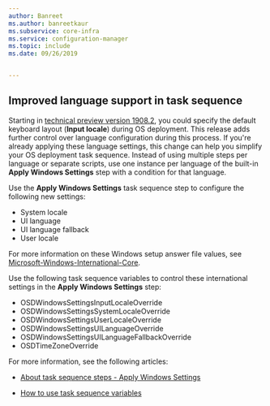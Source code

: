 ```yaml
---
author: Banreet
ms.author: banreetkaur
ms.subservice: core-infra
ms.service: configuration-manager
ms.topic: include
ms.date: 09/26/2019


---
```


## <a name="bkmk_osd"></a> Improved language support in task sequence

<!--5411057-->

Starting in [technical preview version 1908.2](../../technical-preview-1908-2.md#bkmk_osd), you could specify the default keyboard layout (**Input locale**) during OS deployment. This release adds further control over language configuration during this process. If you're already applying these language settings, this change can help you simplify your OS deployment task sequence. Instead of using multiple steps per language or separate scripts, use one instance per language of the built-in **Apply Windows Settings** step with a condition for that language.

Use the **Apply Windows Settings** task sequence step to configure the following new settings:

- System locale
- UI language
- UI language fallback
- User locale

For more information on these Windows setup answer file values, see [Microsoft-Windows-International-Core](/windows-hardware/customize/desktop/unattend/microsoft-windows-international-core).

Use the following task sequence variables to control these international settings in the **Apply Windows Settings** step:

- OSDWindowsSettingsInputLocaleOverride
- OSDWindowsSettingsSystemLocaleOverride
- OSDWindowsSettingsUserLocaleOverride
- OSDWindowsSettingsUILanguageOverride
- OSDWindowsSettingsUILanguageFallbackOverride
- OSDTimeZoneOverride

For more information, see the following articles:

- [About task sequence steps - Apply Windows Settings](../../../../../osd/understand/task-sequence-steps.md#BKMK_ApplyWindowsSettings)

- [How to use task sequence variables](../../../../../osd/understand/using-task-sequence-variables.md)